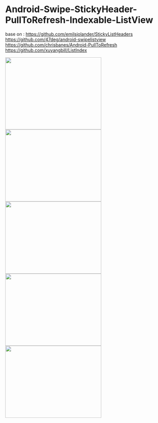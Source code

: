 Android-Swipe-StickyHeader-PullToRefresh-Indexable-ListView
===========================================================

base on :
 https://github.com/emilsjolander/StickyListHeaders
 https://github.com/47deg/android-swipelistview
 https://github.com/chrisbanes/Android-PullToRefresh
 https://github.com/xuyangbill/ListIndex
 
 <img src="https://raw.githubusercontent.com/rizafu/Android-Swipe-StickyHeader-PullToRefresh-Indexable-ListView/master/list.jpg" style="width:304px;height:228px">
 <img src="https://raw.githubusercontent.com/rizafu/Android-Swipe-StickyHeader-PullToRefresh-Indexable-ListView/master/pull.jpg" style="width:304px;height:228px">
 <img src="https://raw.githubusercontent.com/rizafu/Android-Swipe-StickyHeader-PullToRefresh-Indexable-ListView/master/sticky.jpg" style="width:304px;height:228px">
 <img src="https://raw.githubusercontent.com/rizafu/Android-Swipe-StickyHeader-PullToRefresh-Indexable-ListView/master/indexable.jpg" style="width:304px;height:228px">
 <img src="https://raw.githubusercontent.com/rizafu/Android-Swipe-StickyHeader-PullToRefresh-Indexable-ListView/master/swipe.jpg" style="width:304px;height:228px">
